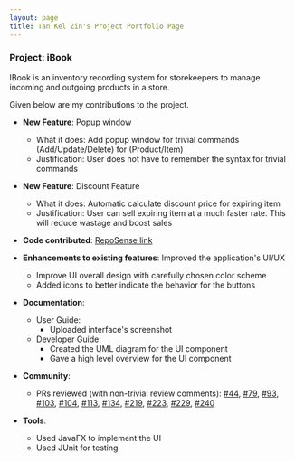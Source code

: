 ```yaml
---
layout: page
title: Tan Kel Zin's Project Portfolio Page
---
```


### Project: iBook

IBook is an inventory recording system for storekeepers to manage incoming and outgoing products in a store.

Given below are my contributions to the project.

* **New Feature**: Popup window
  * What it does: Add popup window for trivial commands (Add/Update/Delete) for (Product/Item)
  * Justification: User does not have to remember the syntax for trivial commands

* **New Feature**: Discount Feature
  * What it does: Automatic calculate discount price for expiring item
  * Justification: User can sell expiring item at a much faster rate. This will reduce wastage and boost sales

* **Code contributed**: [RepoSense link](https://nus-cs2103-ay2122s2.github.io/tp-dashboard/?search=mechfrog88&breakdown=true)

* **Enhancements to existing features**: Improved the application's UI/UX
  * Improve UI overall design with carefully chosen color scheme
  * Added icons to better indicate the behavior for the buttons

* **Documentation**:
  * User Guide:
    * Uploaded interface's screenshot
  * Developer Guide:
    * Created the UML diagram for the UI component
    * Gave a high level overview for the UI component

* **Community**:
  * PRs reviewed (with non-trivial review comments): [\#44](), [\#79](), [\#93](), [\#103](), [\#104](), [\#113](), [\#134](), [\#219](), [\#223](), [\#229](), [\#240]()

* **Tools**:
  * Used JavaFX to implement the UI
  * Used JUnit for testing
